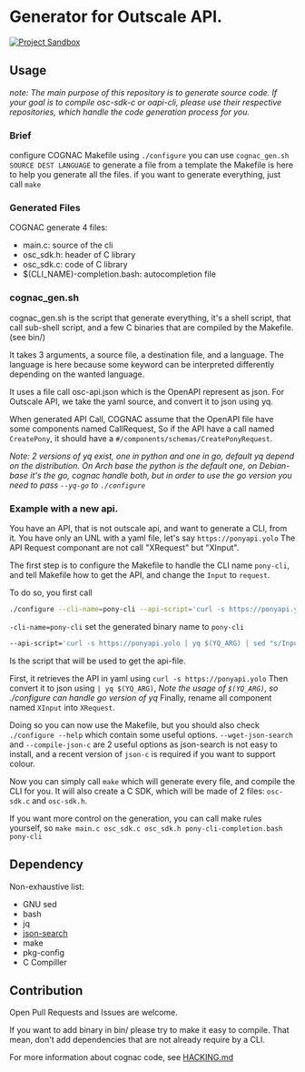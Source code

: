 # Generator for Outscale API.
[![Project Sandbox](https://docs.outscale.com/fr/userguide/_images/Project-Sandbox-yellow.svg)](https://docs.outscale.com/en/userguide/Open-Source-Projects.html)

## Usage

*note: The main purpose of this repository is to generate source code. If your goal is to compile osc-sdk-c or oapi-cli, please use their respective repositories, which handle the code generation process for you.*

### Brief

configure COGNAC Makefile using `./configure`
you can use `cognac_gen.sh SOURCE DEST LANGUAGE` to generate a file from a template
the Makefile is here to help you generate all the files.
if you want to generate everything, just call `make`

### Generated Files

COGNAC generate 4 files:
- main.c: source of the cli
- osc_sdk.h: header of C library
- osc_sdk.c: code of C library
- $(CLI_NAME)-completion.bash: autocompletion file

### cognac_gen.sh

cognac_gen.sh is the script that generate everything, it's a shell script, that call sub-shell script,
and a few C binaries that are compiled by the Makefile. (see bin/)

It takes 3 arguments, a source file, a destination file, and a language.
The language is here because some keyword can be interpreted differently depending on the wanted language.

It uses a file call osc-api.json which is the OpenAPI represent as json.
For Outscale API, we take the yaml source, and convert it to json using yq.

When generated API Call, COGNAC assume that the OpenAPI file have some components named CallRequest,
So if the API have a call named `CreatePony`, it should have a `#/components/schemas/CreatePonyRequest`.

*Note: 2 versions of yq exist, one in python and one in go, default yq depend on the distribution. On Arch base the python is the default one, on Debian-base it's the go, cognac handle both, but in order to use the go version you need to pass `--yq-go` to `./configure`*

### Example with a new api.

You have an API, that is not outscale api, and want to generate a CLI, from it.
You have only an UNL with a yaml file, let's say `https://ponyapi.yolo`
The API Request componant are not call "XRequest" but "XInput".

The first step is to configure the Makefile to handle the CLI name `pony-cli`, and tell Makefile how to get the API, and change the `Input` to `request`.

To do so, you first call 
```bash
./configure --cli-name=pony-cli --api-script='curl -s https://ponyapi.yolo | yq $(YQ_ARG) | sed "s/Input/Request/" > osc-api.json'
```

`-cli-name=pony-cli` set the generated binary name to `pony-cli`

```bash
--api-script='curl -s https://ponyapi.yolo | yq $(YQ_ARG) | sed "s/Input/Request/" > osc-api.json'
```
Is the script that will be used to get the api-file.


First, it retrieves the API in yaml using `curl -s https://ponyapi.yolo`
Then convert it to json using `| yq $(YQ_ARG)`, *Note the usage of `$(YQ_ARG)`, so ./configure can handle go version of yq*
Finally, rename all component named `XInput` into `XRequest`.

Doing so you can now use the Makefile, but you should also check `./configure --help` which contain some useful options.
`--wget-json-search` and `--compile-json-c` are 2 useful options as json-search is not easy to install, and a recent version of `json-c` is required if you want to support colour.

Now you can simply call `make` which will generate every file, and compile the CLI for you.
It will also create a C SDK, which will be made of 2 files: `osc-sdk.c` and `osc-sdk.h`.

If you want more control on the generation, you can call make rules yourself, so `make main.c osc_sdk.c osc_sdk.h pony-cli-completion.bash pony-cli`


## Dependency

Non-exhaustive list:
- GNU sed
- bash
- jq
- [json-search](https://github.com/cosmo-ray/json-search)
- make
- pkg-config
- C Compiller


## Contribution

Open Pull Requests and Issues are welcome.

If you want to add binary in bin/ please try to make it easy to compile.
That mean, don't add dependencies that are not already require by a CLI.

For more information about cognac code, see [HACKING.md](./HACKING.md)
